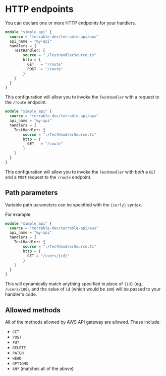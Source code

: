 # HTTP endpoints

You can declare one or more HTTP endpoints for your handlers.

```terraform hl_lines="7 8 9 10"
module "simple_api" {
  source = "terrable-dev/terrable-api/aws"
  api_name = "my-api"
  handlers = {
    TestHandler: {
        source = "./TestHandlerSource.ts"
        http = {
          GET   = "/route"
          POST  = "/route"
        }
    }
  }
}
```

This configuration will allow you to invoke the `TestHandler` with a
request to the `/route` endpoint.

```terraform hl_lines="7 8 9"
module "simple_api" {
  source = "terrable-dev/terrable-api/aws"
  api_name = "my-api"
  handlers = {
    TestHandler: {
        source = "./TestHandlerSource.ts"
        http = {
          GET   = "/route"
        }
    }
  }
}
```

This configuration will allow you to invoke the `TestHandler` with _both_ a `GET` and a `POST`
request to the `/route` endpoint.

## Path parameters

Variable path parameters can be specified with the `{curly}` syntax.

For example:

```terraform hl_lines="7 8 9"
module "simple_api" {
  source = "terrable-dev/terrable-api/aws"
  api_name = "my-api"
  handlers = {
    TestHandler: {
        source = "./TestHandlerSource.ts"
        http = {
          GET = "/users/{id}"
        }
    }
  }
}
```

This will dynamically match anything specified in place of `{id}` (eg. `/users/100`), and the value
of `id` (which would be `100`) will be passed to your handler's code.

## Allowed methods

All of the methods allowed by AWS API gateway are allowed. These include:

  - `GET`
  - `POST`
  - `PUT`
  - `DELETE`
  - `PATCH`
  - `HEAD`
  - `OPTIONS`
  - `ANY` (matches all of the above)
